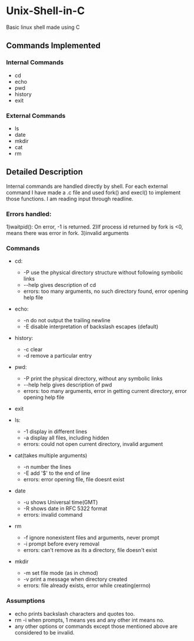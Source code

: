 # Unix-Shell-in-C
Basic linux shell made using C

## Commands Implemented
### Internal Commands
* cd
* echo
* pwd
* history
* exit
### External Commands
* ls
* date
* mkdir
* cat
* rm

## Detailed Description
Internal commands are handled directly by shell. For each external command I have made a .c file and used fork() and execl() to implement those functions. I am reading input through readline.

### Errors handled:
1)waitpid(): On error, -1 is returned.
2)If process id returned by fork is <0, means there was error in fork.
3)invalid arguments

### Commands
* cd:
  * -P use the physical directory structure without following symbolic links
  * --help gives description of cd
  * errors: too many arguments, no such directory found, error opening help file

* echo: 
  * -n do not output the trailing newline
  * -E disable interpretation of backslash escapes (default)

* history: 
  * -c clear
  * -d remove a particular entry

* pwd: 
  * -P print the physical directory, without any symbolic links
  * --help help gives description of pwd
  * errors: too many arguments, error in getting current directory, error opening help file

* exit

* ls:
  * -1 display in different lines
  * -a display all files, including hidden
  * errors: could not open current directory, invalid argument

* cat(takes multiple arguments)
  * -n number the lines
  * -E add '$' to the end of line
  * errors: error opening file, file doesnt exist

* date
  * -u shows Universal time(GMT)
  * -R shows date in RFC 5322 format
  * errors: invalid command

* rm
  * -f ignore nonexistent files and arguments, never prompt
  * -i prompt before every removal
  * errors: can't remove as its a directory, file doesn't exist

* mkdir
  * -m set file mode (as in chmod)
  * -v print a message when directory created
  * errors: file already exists, error while creating(errno)

### Assumptions
  * echo prints backslash characters and quotes too.
  * rm -i when prompts, 1 means yes and any other int means no.
  * any other options or commands except those mentioned above are considered to be invalid.
